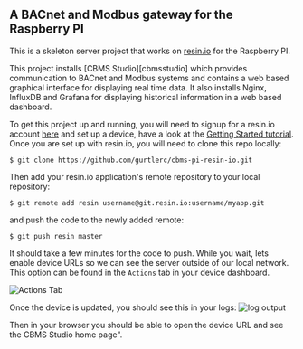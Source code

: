 ## A BACnet and Modbus gateway for the Raspberry PI 

This is a skeleton server project that works on [resin.io][resin-link] for the Raspberry PI.

This project installs [CBMS Studio][cbmsstudio] which provides communication to BACnet and Modbus systems and contains a web based graphical interface for displaying real time data. It also installs Nginx, InfluxDB and Grafana for displaying historical information in a web based dashboard.
 
To get this project up and running, you will need to signup for a resin.io account [here][signup-page] and set up a device, have a look at the [Getting Started tutorial][gettingStarted-link]. Once you are set up with resin.io, you will need to clone this repo locally:
```
$ git clone https://github.com/gurtlerc/cbms-pi-resin-io.git 
```
Then add your resin.io application's remote repository to your local repository:
```
$ git remote add resin username@git.resin.io:username/myapp.git
```
and push the code to the newly added remote:
```
$ git push resin master
```
It should take a few minutes for the code to push. While you wait, lets enable device URLs so we can see the server outside of our local network. This option can be found in the `Actions` tab in your device dashboard.

![Actions Tab](/img/enable-public-URLs.png)

Once the device is updated, you should see this in your logs:
![log output](/img/log-output.png)

Then in your browser you should be able to open the device URL and see the CBMS Studio home page".

[cbmsstidio]:http://cbmsstudio.com
[resin-link]:https://resin.io/
[signup-page]:https://dashboard.resin.io/signup
[gettingStarted-link]:http://docs.resin.io/#/pages/installing/gettingStarted.md
